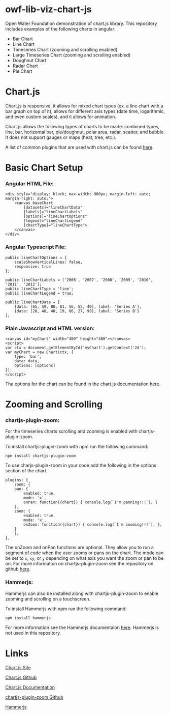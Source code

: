 # owf-lib-viz-chart-js
Open Water Foundation demonstration of chart.js library. This repository includes examples of the following charts in angular:
* Bar Chart
* Line Chart
* Timeseries Chart (zooming and scrolling enabled)
* Large Timeseries Chart (zooming and scrolling enabled)
* Doughnut Chart 
* Radar Chart
* Pie Chart

# Chart.js
Chart.js is responsive, it allows for mixed chart types (ex. a line chart with a bar graph on top of it), allows for different axis types (date time, logarithmic, and even custom scales), and it allows for animation.

Chart.js allows the following types of charts to be made: combined types, line, bar, horizontal bar, pie/doughnut, polar area, radar, scatter, and bubble.
It does not support gauges or maps (heat, tree, etc.).

A list of common plugins that are used with chart.js can be found [here](https://github.com/chartjs/awesome).

# Basic Chart Setup

### Angular HTML File:
```
<div style="display: block; max-width: 900px; margin-left: auto; margin-right: auto;">
    <canvas baseChart
        [datasets]="lineChartData"
        [labels]="lineChartLabels"
        [options]="lineChartOptions"
        [legend]="lineChartLegend"
        [chartType]="lineChartType">
    </canvas>
</div>
```
### Angular Typescript File:
```
public lineChartOptions = {
    scaleShowVerticalLines: false,
    responsive: true
};

public lineChartLabels = ['2006', '2007', '2008', '2009', '2010', '2011', '2012'];
public lineChartType = 'line';
public lineChartLegend = true;

public lineChartData = [
    {data: [65, 59, 80, 81, 56, 55, 40], label: 'Series A'},
    {data: [28, 48, 40, 19, 86, 27, 90], label: 'Series B'}
];
```
### Plain Javascript and HTML version:
```
<canvas id="myChart" width="400" height="400"></canvas>
<script>
var ctx = document.getElementById('myChart').getContext('2d');
var myChart = new Chart(ctx, {
    type: 'bar',
    data: data,
    options: [options]
});
</script>
```

The options for the chart can be found in the chart.js documentation [here](https://www.chartjs.org/docs/latest/).

# Zooming and Scrolling

### chartjs-plugin-zoom:

For the timeseries charts scrolling and zooming is enabled with chartjs-plugin-zoom. 

To install chartjs-plugin-zoom with npm run the following command:

`npm install chartjs-plugin-zoom`

To use charjs-plugin-zoom in your code add the following in the options section of the chart.
```
plugins: {
    zoom: {
    pan: {
        enabled: true,
        mode: 'x',
        onPan: function({chart}) { console.log(`I'm panning!!!`); }
    },
    zoom: {
        enabled: true,
        mode: 'x',
        onZoom: function({chart}) { console.log(`I'm zooming!!!`); },
    }
    },
},
```
The onZoom and onPan functions are optional. They allow you to run a segment of code when the user zooms or pans on the chart.
The mode can be set to `x`, `xy`, or `y` depending on what axis you want the zoom or pan to be on. For more information on 
chartjs-plugin-zoom see the repository on github [here](https://github.com/chartjs/chartjs-plugin-zoom).

### Hammerjs:

Hammerjs can also be installed along with chartjs-plugin-zoom to enable zooming and scrolling on a touchscreen.

To install Hammerjs with npm run the following command:

`npm install hammerjs`

For more information see the Hammerjs documentaion [here](https://hammerjs.github.io/).
Hammerjs is not used in this repository.

# Links
[Chart.js Site](chartjs.org)

[Chart.js Github](https://github.com/chartjs/Chart.js)

[Chart.js Documentation](https://www.chartjs.org/docs/latest/)

[chartjs-plugin-zoom Github](https://github.com/chartjs/chartjs-plugin-zoom)

[Hammerjs](https://hammerjs.github.io/)
